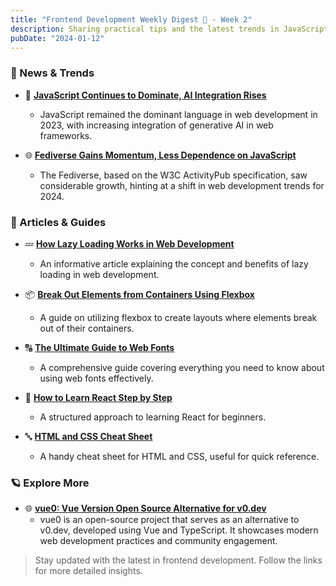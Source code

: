 ```yaml
---
title: "Frontend Development Weekly Digest 🗻 - Week 2"
description: Sharing practical tips and the latest trends in JavaScript
pubDate: "2024-01-12"
---
```


### 🌟 News & Trends

- 🔗 [**JavaScript Continues to Dominate, AI Integration Rises**](https://thenewstack.io/web-development-in-2023-javascript-still-rules-ai-emerges/)

  - JavaScript remained the dominant language in web development in 2023, with increasing integration of generative AI in web frameworks.

- 🌐 [**Fediverse Gains Momentum, Less Dependence on JavaScript**](https://thenewstack.io/web-dev-2024-fediverse-ramps-up-more-ai-less-javascript/)
  - The Fediverse, based on the W3C ActivityPub specification, saw considerable growth, hinting at a shift in web development trends for 2024.

### 📝 Articles & Guides

- 💤 [**How Lazy Loading Works in Web Development**](https://www.freecodecamp.org/news/how-lazy-loading-works-in-web-development/)

  - An informative article explaining the concept and benefits of lazy loading in web development.

- 📦 [**Break Out Elements from Containers Using Flexbox**](https://www.freecodecamp.org/news/break-out-elements-from-containers-using-flexbox/?ref=dailydev)

  - A guide on utilizing flexbox to create layouts where elements break out of their containers.

- 🔠 [**The Ultimate Guide to Web Fonts**](https://www.litmus.com/blog/the-ultimate-guide-to-web-fonts)

  - A comprehensive guide covering everything you need to know about using web fonts effectively.

- 📘 [**How to Learn React Step by Step**](https://www.freecodecamp.org/news/how-to-learn-react-step-by-step/)

  - A structured approach to learning React for beginners.

- 🔤 [**HTML and CSS Cheat Sheet**](https://htmlcheatsheet.com/css/)
  - A handy cheat sheet for HTML and CSS, useful for quick reference.

### 🪐 Explore More

- 🌐 [**vue0: Vue Version Open Source Alternative for v0.dev**](https://github.com/zernonia/vue0)
  - vue0 is an open-source project that serves as an alternative to v0.dev, developed using Vue and TypeScript. It showcases modern web development practices and community engagement.

> Stay updated with the latest in frontend development. Follow the links for more detailed insights.
